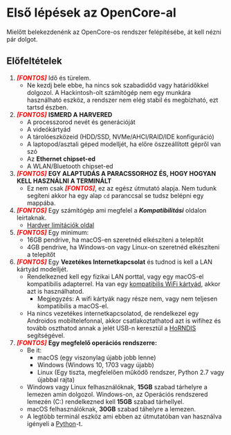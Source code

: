 # Első lépések az OpenCore-al

Mielőtt belekezdenénk az OpenCore-os rendszer felépítésébe, át kell nézni pár dolgot. 

## Előfeltételek

1. <span style="color:red">_**[FONTOS]**_</span> Idő és türelem.
   * Ne kezdj bele ebbe, ha nincs sok szabadidőd vagy határidőkkel dolgozol. A Hackintosh-olt számítógép nem egy munkára használható eszköz, a rendszer nem elég stabil és megbízható, ezt tartsd észben.
2. <span style="color:red">_**[FONTOS]**_</span> **ISMERD A HARVERED**
   * A processzorod nevét és generációját
   * A videókártyád
   * A tárolóeszközeid (HDD/SSD, NVMe/AHCI/RAID/IDE konfiguráció)
   * A laptopod/asztali géped modelljét, ha előre öszzeállított gépről van szó
   * Az **Ethernet chipset-ed**
   * A WLAN/Bluetooth chipset-ed
3. <span style="color:red">_**[FONTOS]**_</span> **EGY ALAPTUDÁS A PARACSSORHOZ ÉS, HOGY HOGYAN KELL HASZNÁLNI A TERMINÁLT**
   * Ez nem csak <span style="color:red">_**[FONTOS]**_</span>, ez az egész útmutató alapja. Nem tudunk segíteni akkor ha egy alap `cd` paranccsal se tudsz belépni egy mappába.
4. <span style="color:red">_**[FONTOS]**_</span> Egy számítógép ami megfelel a _**Kompatibilitási**_ oldalon leírtaknak.
   * [Hardver limitációk oldal](macos-limits.md)
5. <span style="color:red">_**[FONTOS]**_</span> Egy minimum:
   * 16GB pendrive, ha macOS-en szeretnéd elkészíteni a telepítőt
   * 4GB pendrive, ha Windows-on vagy Linux-on szeretnéd elkészíteni a telepítőt
6. <span style="color:red">_**[FONTOS]**_</span> Egy **Vezetékes Internetkapcsolat** és tudnod is kell a LAN kártyád modelljét.
   * Rendelkezned kell egy fizikai LAN porttal, vagy egy macOS-el kompatibilis adapterrel. Ha van egy [kompatibilis WiFi kártyád](https://duszmox.github.io/Wireless-Buyers-Guide/), akkor azt is használhatod.
     * Megjegyzés: A wifi kártyák nagy része nem, vagy nem teljesen kompatibilis a macOS-el.
   * Ha nincs vezetékes internetkapcsolatod, de rendelkezel egy Androidos mobiltelefonnal, akkor csatlakoztathatod azt is wifihez és tovább oszthatod annak a jelét USB-n keresztül a [HoRNDIS](https://joshuawise.com/horndis#available_versions) segítségével.
7. <span style="color:red">_**[FONTOS]**_</span> **Egy megfelelő operációs rendszerre:**
   * Be it:
     * macOS (egy viszonylag újabb jobb lenne)
     * Windows (Windows 10, 1703 vagy újabb)
     * Linux (Egy tiszta, megfelelően működő rendszer, Python 2.7 vagy újabbal rajta)
   * Windows vagy Linux felhasználóknak, **15GB** szabad tárhelyre a lemezen amin dolgozol. Windows-on, az Operációs rendszered lemezén (C:) rendelkezned kell **15GB** szabad tárhellyel.
   * macOS felhasználóknak, **30GB** szabad táhelyre a lemezen.
   * A legtöbb terminál eszköz ami ebben az útmutatóban van használva igényeli a [Python](https://www.python.org/downloads/)-t.
 